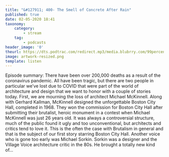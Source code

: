 ```yaml
---
title: "&#127911; 400- The Smell of Concrete After Rain"
published: true
date: 02-05-2020 18:41
taxonomy:
    category:
        - stream
    tag:
        - podcasts
header_image: '0'
theurl: https://dts.podtrac.com/redirect.mp3/media.blubrry.com/99percentinvisible/dovetail.prxu.org/96/33ae3bd1-f99c-40e3-a82a-b879e16ac7b6/400_The_Smell_of_Concrete_After_Rain_pt_01.mp3
image: artwork-resized.png
template: listen
--- 
```

Episode summary: There have been over 200,000 deaths as a result of the coronavirus pandemic. All have been tragic, but there are two people in particular we’ve lost due to COVID that were part of the world of architecture and design that we want to honor with a couple of stories today. First, we are mourning the loss of architect Michael McKinnell. Along with Gerhard Kallman, McKinnell designed the unforgettable Boston City Hall, completed in 1968. They won the commission for Boston City Hall after submitting their brutalist, heroic monument in a contest when Michael McKinnell was just 26 years old. It was always a controversial structure, much of the public found it ugly and too unconventional, but architects and critics tend to love it. This is the often the case with Brutalism in general and that is the subject of our first story starring Boston City Hall. Another voice who is gone too early was Michael Sorkin. Sorkin was a designer and the Village Voice architecture critic in the 80s. He brought a totally new kind of…
